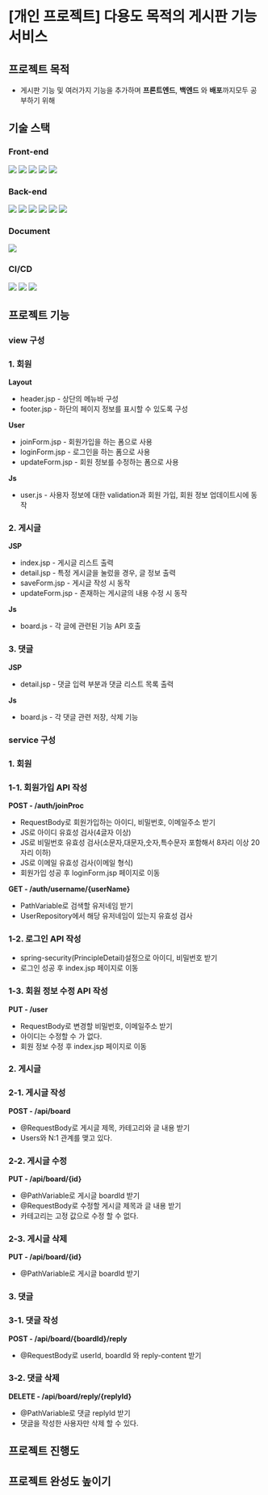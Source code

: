# [개인 프로젝트] 다용도 목적의 게시판 기능 서비스
## 프로젝트 목적
- 게시판 기능 및 여러가지 기능을 추가하며 **프론트엔드**, **백엔드** 와 **배포**까지모두 공부하기 위해

## 기술 스택
### Front-end
<div>
<img src="https://img.shields.io/badge/javascript-F7DF1E?style=for-the-badge&logo=javascript&logoColor=black">
<img src="https://img.shields.io/badge/html-E34F26?style=for-the-badge&logo=html5&logoColor=white">
<img src="https://img.shields.io/badge/css-1572B6?style=for-the-badge&logo=css3&logoColor=white">
<img src="https://img.shields.io/badge/bootstrap-7952B3?style=for-the-badge&logo=bootstrap&logoColor=white">
<img src="https://img.shields.io/badge/jquery-0769AD?style=for-the-badge&logo=jquery&logoColor=white">
</div>

### Back-end
<div>
<img src="https://img.shields.io/badge/JAVA-007396?style=for-the-badge&logo=java&logoColor=white">
<img src="https://img.shields.io/badge/Spring Boot-6DB33F?style=for-the-badge&logo=Spring Boot&logoColor=white">
<img src="https://img.shields.io/badge/Spring Security-6DB33F?style=for-the-badge&logo=Spring Security&logoColor=white">
<img src="https://img.shields.io/badge/Jpa-6DB33F?style=for-the-badge&logo=Jpa&logoColor=white">
<img src="https://img.shields.io/badge/Lombok-EF2D5E?style=for-the-badge&logo=Lombok&logoColor=white">
<img src="https://img.shields.io/badge/mysql-4479A1?style=for-the-badge&logo=mysql&logoColor=white">
</div>

### Document
<div>
<img src="https://img.shields.io/badge/Swagger-85EA2D?style=for-the-badge&logo=Swagger&logoColor=white">
</div>

### CI/CD
<div>
<img src="https://img.shields.io/badge/github-181717?style=for-the-badge&logo=github&logoColor=white">
<img src="https://img.shields.io/badge/Amazon AWS-232F3E?style=for-the-badge&logo=Amazon AWS&logoColor=white">
<img src="https://img.shields.io/badge/Amazon S3-569A31?style=for-the-badge&logo=Amazon S3&logoColor=white">
</div>

## 프로젝트 기능
### view 구성
### 1. 회원
**Layout**
- header.jsp - 상단의 메뉴바 구성
- footer.jsp - 하단의 페이지 정보를 표시할 수 있도록 구성

**User**
- joinForm.jsp - 회원가입을 하는 폼으로 사용
- loginForm.jsp - 로그인을 하는 폼으로 사용
- updateForm.jsp - 회원 정보를 수정하는 폼으로 사용

**Js**
- user.js - 사용자 정보에 대한 validation과 회원 가입, 회원 정보 업데이트시에 동작

### 2. 게시글 
**JSP**
- index.jsp - 게시글 리스트 출력
- detail.jsp - 특정 게시글을 눌렀을 경우, 글 정보 출력
- saveForm.jsp - 게시글 작성 시 동작
- updateForm.jsp - 존재하는 게시글의 내용 수정 시 동작

**Js**
- board.js - 각 글에 관련된 기능 API 호출

### 3. 댓글
**JSP**
- detail.jsp - 댓글 입력 부분과 댓글 리스트 목록 출력

**Js**
- board.js - 각 댓글 관련 저장, 삭제 기능

### service 구성
### 1. 회원
### 1-1. 회원가입 API 작성
**POST - /auth/joinProc**
- RequestBody로 회원가입하는 아이디, 비밀번호, 이메일주소 받기
- JS로 아이디 유효성 검사(4글자 이상)
- JS로 비밀번호 유효성 검사(소문자,대문자,숫자,특수문자 포함해서 8자리 이상 20자리 이하)
- JS로 이메일 유효성 검사(이메일 형식)
- 회원가입 성공 후 loginForm.jsp 페이지로 이동

**GET - /auth/username/{userName}**
- PathVariable로 검색할 유저네임 받기
- UserRepository에서 해당 유저네임이 있는지 유효성 검사

### 1-2. 로그인 API 작성
- spring-security(PrincipleDetail)설정으로 아이디, 비밀번호 받기
- 로그인 성공 후 index.jsp 페이지로 이동

### 1-3. 회원 정보 수정 API 작성
**PUT - /user**
- RequestBody로 변경할 비밀번호, 이메일주소 받기
- 아이디는 수정할 수 가 없다.
- 회원 정보 수정 후 index.jsp 페이지로 이동

### 2. 게시글
### 2-1. 게시글 작성
**POST - /api/board**
- @RequestBody로 게시글 제목, 카테고리와 글 내용 받기
- Users와 N:1 관계를 맺고 있다.

### 2-2. 게시글 수정
**PUT - /api/board/{id}**
- @PathVariable로 게시글 boardId 받기
- @RequestBody로 수정할 게시글 제목과 글 내용 받기
- 카테고리는 고정 값으로 수정 할 수 없다.

### 2-3. 게시글 삭제
**PUT - /api/board/{id}**
- @PathVariable로 게시글 boardId 받기

### 3. 댓글
### 3-1. 댓글 작성
**POST - /api/board/{boardId}/reply**
- @RequestBody로 userId, boardId 와 reply-content 받기

### 3-2. 댓글 삭제
**DELETE - /api/board/reply/{replyId}**
- @PathVariable로 댓글 replyId 받기
- 댓글을 작성한 사용자만 삭제 할 수 있다.

## 프로젝트 진행도

## 프로젝트 완성도 높이기




